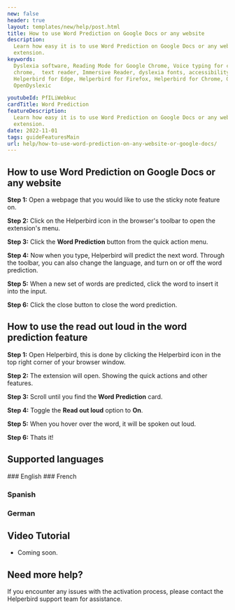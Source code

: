 ```yaml
---
new: false
header: true
layout: templates/new/help/post.html
title: How to use Word Prediction on Google Docs or any website
description:
  Learn how easy it is to use Word Prediction on Google Docs or any website with Helperbirds browser
  extension.
keywords:
  Dyslexia software, Reading Mode for Google Chrome, Voice typing for chrome, Text to speech for
  chrome,  text reader, Immersive Reader, dyslexia fonts, accessibility software, dyslexia software,
  Helperbird for Edge, Helperbird for Firefox, Helperbird for Chrome, Opendyslexic for Chrome,
  OpenDyslexic

youtubeId: PfILiWebkuc
cardTitle: Word Prediction
featureDescription:
  Learn how easy it is to use Word Prediction on Google Docs or any website with Helperbirds browser
  extension.
date: 2022-11-01
tags: guideFeaturesMain
url: help/how-to-use-word-prediction-on-any-website-or-google-docs/
---
```



## How to use Word Prediction on Google Docs or any website

**Step 1:** Open a webpage that you would like to use the sticky note feature on.

**Step 2:** Click on the Helperbird icon in the browser's toolbar to open the extension's menu.

**Step 3:** Click the **Word Prediction** button from the quick action menu.

**Step 4:** Now when you type, Helperbird will predict the next word. Through the toolbar, you can also change the language, and turn on or off the word prediction.

**Step 5:** When a new set of words are predicted, click the word to insert it into the input.

**Step 6:** Click the close button to close the word prediction.




## How to use the read out loud in the word prediction feature

**Step 1:** Open Helperbird, this is done by clicking the Helperbird icon in the top right corner of your browser window.

**Step 2:** The extension will open. Showing the quick actions and other features.

**Step 3:** Scroll until you find the **Word Prediction** card.

**Step 4:** Toggle the **Read out loud** option to **On**.

**Step 5:** When you hover over the word, it will be spoken out loud.

**Step 6:** Thats it!





## Supported languages

### English
### French
### Spanish
### German


## Video Tutorial

- Coming soon.

## Need more help?

If you encounter any issues with the activation process, please contact the Helperbird support team for assistance.
